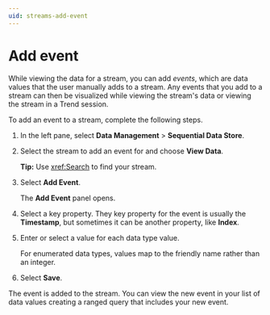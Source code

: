 ```yaml
---
uid: streams-add-event
---
```


# Add event

While viewing the data for a stream, you can add _events_, which are data values that the user manually adds to a stream. Any events that you add to a stream can then be visualized while viewing the stream's data or viewing the stream in a Trend session.

To add an event to a stream, complete the following steps.

1. In the left pane, select **Data Management** > **Sequential Data Store**.

1. Select the stream to add an event for and choose **View Data**.

    **Tip:** Use <xref:Search> to find your stream.

1. Select **Add Event**.

    The **Add Event** panel opens.

1. Select a key property. They key property for the event is usually the **Timestamp**, but sometimes it can be another property, like **Index**.

1. Enter or select a value for each data type value.

    For enumerated data types, values map to the friendly name rather than an integer.

1. Select **Save**.

The event is added to the stream. You can view the new event in your list of data values creating a ranged query that includes your new event.